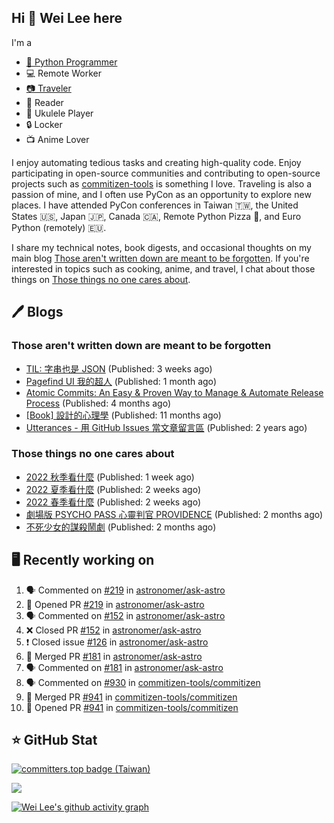 ## Hi 👋 Wei Lee here

I'm a

* [🐍 Python Programmer](https://pycon-note.wei-lee.me/)
* 💻 Remote Worker
* [📷 Traveler](https://travlog.wei-lee.me/)
* 📖 Reader
* 🎵 Ukulele Player
* 🔒 Locker
* 📺 Anime Lover

I enjoy automating tedious tasks and creating high-quality code. Enjoy participating in open-source communities and contributing to open-source projects such as [commitizen-tools](https://github.com/commitizen-tools) is something I love. Traveling is also a passion of mine, and I often use PyCon as an opportunity to explore new places. I have attended PyCon conferences in Taiwan 🇹🇼, the United States 🇺🇸, Japan 🇯🇵, Canada 🇨🇦, Remote Python Pizza 🍕, and Euro Python (remotely) 🇪🇺.

I share my technical notes, book digests, and occasional thoughts on my main blog [Those aren't written down are meant to be forgotten](https://blog.wei-lee.me/). If you're interested in topics such as cooking, anime, and travel, I chat about those things on [Those things no one cares about](https://travlog.wei-lee.me/).

## 🖊️ Blogs

### Those aren't written down are meant to be forgotten

* [TIL: 字串也是 JSON](https://blog.wei-lee.me/posts/tech/2023/11/til-string-is-a-kind-of-json) (Published: 3 weeks ago)
* [Pagefind UI 我的超人](https://blog.wei-lee.me/posts/tech/2023/11/pagefind-ui) (Published: 1 month ago)
* [Atomic Commits: An Easy &amp; Proven Way to Manage &amp; Automate Release Process](https://blog.wei-lee.me/posts/tech/2023/08/atomic-commits-coscup-2023) (Published: 4 months ago)
* [[Book] 設計的心理學](https://blog.wei-lee.me/posts/book/2023/01/the-design-of-everyday-things) (Published: 11 months ago)
* [Utterances - 用 GitHub Issues 當文章留言區](https://blog.wei-lee.me/posts/tech/2022/02/use-github-issues-as-comment-system) (Published: 2 years ago)

### Those things no one cares about

* [2022 秋季看什麼](https://travlog.wei-lee.me/posts/review/2023/12/what-i-watch-in-2022-fall) (Published: 1 week ago)
* [2022 夏季看什麼](https://travlog.wei-lee.me/posts/review/2023/12/what-i-watch-in-2022-summer) (Published: 2 weeks ago)
* [2022 春季看什麼](https://travlog.wei-lee.me/posts/review-todo/2023/12/what-i-watch-in-2022-sprint) (Published: 2 weeks ago)
* [劇場版 PSYCHO PASS 心靈判官 PROVIDENCE](https://travlog.wei-lee.me/posts/review/2023/10/psycho-pass-providence) (Published: 2 months ago)
* [不死少女的謀殺鬧劇](https://travlog.wei-lee.me/posts/review/2023/10/undead-girl-murder-farce) (Published: 2 months ago)

## 🖥️ Recently working on

1. 🗣 Commented on [#219](https://github.com/astronomer/ask-astro/issues/219) in [astronomer/ask-astro](https://github.com/astronomer/ask-astro)
2. 💪 Opened PR [#219](https://github.com/astronomer/ask-astro/pull/219) in [astronomer/ask-astro](https://github.com/astronomer/ask-astro)
3. 🗣 Commented on [#152](https://github.com/astronomer/ask-astro/issues/152) in [astronomer/ask-astro](https://github.com/astronomer/ask-astro)
4. ❌ Closed PR [#152](https://github.com/astronomer/ask-astro/pull/152) in [astronomer/ask-astro](https://github.com/astronomer/ask-astro)
5. ❗️ Closed issue [#126](https://github.com/astronomer/ask-astro/issues/126) in [astronomer/ask-astro](https://github.com/astronomer/ask-astro)
6. 🎉 Merged PR [#181](https://github.com/astronomer/ask-astro/pull/181) in [astronomer/ask-astro](https://github.com/astronomer/ask-astro)
7. 🗣 Commented on [#181](https://github.com/astronomer/ask-astro/issues/181) in [astronomer/ask-astro](https://github.com/astronomer/ask-astro)
8. 🗣 Commented on [#930](https://github.com/commitizen-tools/commitizen/issues/930) in [commitizen-tools/commitizen](https://github.com/commitizen-tools/commitizen)
9. 🎉 Merged PR [#941](https://github.com/commitizen-tools/commitizen/pull/941) in [commitizen-tools/commitizen](https://github.com/commitizen-tools/commitizen)
10. 💪 Opened PR [#941](https://github.com/commitizen-tools/commitizen/pull/941) in [commitizen-tools/commitizen](https://github.com/commitizen-tools/commitizen)


## ⭐ GitHub Stat

[![committers.top badge (Taiwan)](https://user-badge.committers.top/taiwan_public/Lee-W.svg)](https://user-badge.committers.top/taiwan_public/Lee-W)

[![](https://github-readme-stats.vercel.app/api?username=Lee-W&show_icons=true&hide_title=true&cache_seconds=86400)](https://github.com/anuraghazra/github-readme-stats)

[![Wei Lee's github activity graph](https://github-readme-activity-graph.vercel.app/graph?username=Lee-W&theme=dracula)](https://github.com/ashutosh00710/github-readme-activity-graph)
